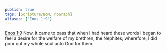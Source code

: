 ```yaml
---
publish: true
tags: [Scripture/BoM, noGraph]
aliases: ["Enos 1:9"]
---
```

[Enos 1:9](https://churchofjesuschrist.org/study/scriptures/bofm/enos/1?lang=eng&id=p9#p9) Now, it came to pass that when I had heard these words I began to feel a desire for the welfare of my brethren, the Nephites; wherefore, I did pour out my whole soul unto God for them.
